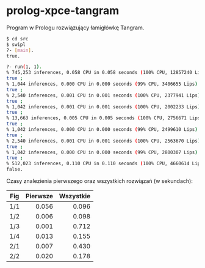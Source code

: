 # prolog-xpce-tangram
Program w Prologu rozwiązujący łamigłówkę Tangram.


```bash
$ cd src
$ swipl
?- [main].
true.

?- run(1, 1).
% 745,253 inferences, 0.058 CPU in 0.058 seconds (100% CPU, 12857240 Lips)
true ;
% 1,044 inferences, 0.000 CPU in 0.000 seconds (99% CPU, 3406655 Lips)
true ;
% 2,540 inferences, 0.001 CPU in 0.001 seconds (100% CPU, 2377941 Lips)
true ;
% 1,042 inferences, 0.001 CPU in 0.001 seconds (100% CPU, 2002233 Lips)
true ;
% 13,663 inferences, 0.005 CPU in 0.005 seconds (100% CPU, 2756671 Lips)
true ;
% 1,042 inferences, 0.000 CPU in 0.000 seconds (99% CPU, 2499610 Lips)
true ;
% 2,540 inferences, 0.001 CPU in 0.001 seconds (100% CPU, 2563670 Lips)
true ;
% 1,042 inferences, 0.000 CPU in 0.000 seconds (99% CPU, 2800307 Lips)
true ;
% 512,023 inferences, 0.110 CPU in 0.110 seconds (100% CPU, 4660614 Lips)
false.

```

Czasy znalezienia pierwszego oraz wszystkich rozwiązań (w sekundach):

|Fig   |Pierwsze |Wszystkie|
|:----:|--------:|--------:|
|1/1|0.056|0.096|
|1/2|0.006|0.098|
|1/3|0.001|0.712|
|1/4|0.013|0.155|
|2/1|0.007|0.430|
|2/2|0.020|0.178|



